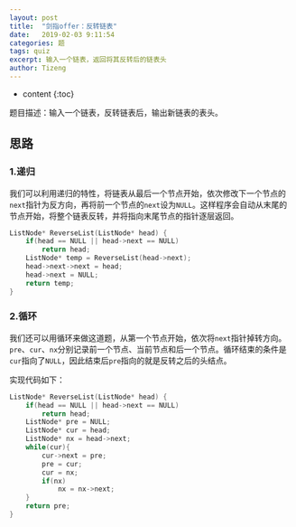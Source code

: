 ```yaml
---
layout: post
title:  "剑指offer：反转链表"
date:   2019-02-03 9:11:54
categories: 题
tags: quiz
excerpt: 输入一个链表，返回将其反转后的链表头
author: Tizeng
---
```


* content
{:toc}

题目描述：输入一个链表，反转链表后，输出新链表的表头。

## 思路

### 1.递归

我们可以利用递归的特性，将链表从最后一个节点开始，依次修改下一个节点的`next`指针为反方向，再将前一个节点的`next`设为`NULL`。这样程序会自动从末尾的节点开始，将整个链表反转，并将指向末尾节点的指针逐层返回。

```c++
ListNode* ReverseList(ListNode* head) {
    if(head == NULL || head->next == NULL)
        return head;
    ListNode* temp = ReverseList(head->next);
    head->next->next = head;
    head->next = NULL;
    return temp;
}
```

### 2.循环

我们还可以用循环来做这道题，从第一个节点开始，依次将`next`指针掉转方向。`pre`、`cur`、`nx`分别记录前一个节点、当前节点和后一个节点。循环结束的条件是`cur`指向了`NULL`，因此结束后`pre`指向的就是反转之后的头结点。

实现代码如下：

```c++
ListNode* ReverseList(ListNode* head) {
    if(head == NULL || head->next == NULL)
        return head;
    ListNode* pre = NULL;
    ListNode* cur = head;
    ListNode* nx = head->next;
    while(cur){
        cur->next = pre;
        pre = cur;
        cur = nx;
        if(nx)
            nx = nx->next;
    }
    return pre;
}
```